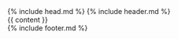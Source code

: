 <!DOCTYPE html>
<html lang="{{ page.lang | default: site.lang | default: "en" }}">
  {% include head.md %}
  <body>
    {% include header.md %}
    <main class="page-content" aria-label="Content">
        {{ content }}
    </main>
    {% include footer.md %}
  </body>
</html>
